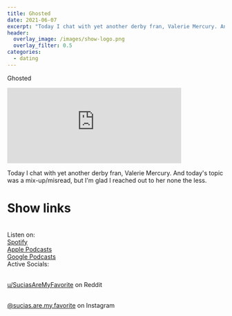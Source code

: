 ```yaml
---
title: Ghosted
date: 2021-06-07
excerpt: "Today I chat with yet another derby fran, Valerie Mercury. And today's topic was a mix-up/misread, but I'm glad I reached out to her none the less"
header:
  overlay_image: /images/show-logo.png
  overlay_filter: 0.5
categories:
  - dating
---
```


Ghosted

<iframe src="https://open.spotify.com/embed-podcast/episode/4aYSMmio3gS3qPiAKeYAZa" width="80%" height="175" frameborder="0" allowtransparency="true" allow="encrypted-media"></iframe>

Today I chat with yet another derby fran, Valerie Mercury. And today's topic was a mix-up/misread, but I'm glad I reached out to her none the less.

# Show links

<br> Listen on:
<br> [Spotify](https://open.spotify.com/show/3XjoipCU3QzeIaQAAQpBdW)  <a href='https://open.spotify.com/show/3XjoipCU3QzeIaQAAQpBdW'><i class='fab fa-spotify'></i></a>
<br> [Apple Podcasts](https://podcasts.apple.com/us/podcast/sucias/id1548173787) <a href='https://podcasts.apple.com/us/podcast/sucias/id1548173787'> <i class='fas fa-podcast'></i></a>
<br> [Google Podcasts](https://podcasts.google.com/feed/aHR0cHM6Ly9hbmNob3IuZm0vcy80MjI0YzYzYy9wb2RjYXN0L3Jzcw)  <a href='https://podcasts.google.com/feed/aHR0cHM6Ly9hbmNob3IuZm0vcy80MjI0YzYzYy9wb2RjYXN0L3Jzcw'><i class='fab fa-google-play'></i></a>
<br> Active Socials:

<br> [u/SuciasAreMyFavorite](https://reddit.com/u/suciasaremyfavorite/submitted) on Reddit <a href='https://reddit.com/u/suciasaremyfavorite/submitted'><i class='fab fa-reddit'></i></a>

<br> [@sucias.are.my.favorite](https://instagram.com/sucias.pod) on Instagram  <a href='https://www.instagram.com/sucias.pod'><i class='fab fa-instagram'></i></a>
